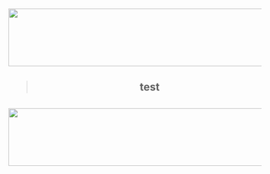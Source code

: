 <h3 align="center"> <img width="1500" height="115" alt="image" src="https://64.media.tumblr.com/03942378e5da3501668bf8ea3b31587c/4c03cf772ce7f671-b3/s2048x3072/629184de8b32d64d5ed4ac35d14e720a61bccbde.png" />
<h2 align="center">  <blockquote> test </blockquote> </center> </h2>
<h2 align="center">  </center> </h2>
<h3 align="center"> <img width="1500" height="115" alt="image" src="https://64.media.tumblr.com/7ce376a9554ac8d4d2ff73cc6e351865/4c03cf772ce7f671-db/s2048x3072/76d3ad5840c45902dbbe868229787c846c7a850e.png" />
